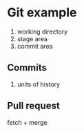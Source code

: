 # Git example

1. working directory
2. stage area
3. commit area

## Commits

1. units of history

## Pull request

fetch + merge
